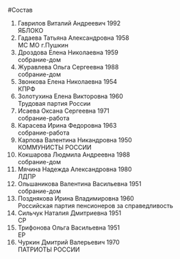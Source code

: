 #Состав
1. Гаврилов Виталий Андреевич 1992   
    ЯБЛОКО
2. Гадаева Татьяна Александровна 1958   
    МС МО г.Пушкин
3. Дроздова Елена Николаевна 1959   
    собрание-дом
4. Журавлева Ольга Сергеевна 1988   
    собрание-дом
5. Звонкова Елена Николаевна 1954   
    КПРФ
6. Золотухина Елена Викторовна 1960   
    Трудовая партия России
7. Исаева Оксана Сергеевна 1971   
    собрание-работа
8. Карасева Ирина Федоровна 1963   
    собрание-работа
9. Карпова Валентина Никандровна 1950   
    КОММУНИСТЫ РОССИИ
10. Кокшарова Людмила Андреевна 1988   
    собрание-дом
11. Мячина Надежда Александровна 1980   
    ЛДПР
12. Ольшаникова Валентина Васильевна 1951   
    собрание-дом
13. Позднякова Ирина Владимировна 1960   
    Российская партия пенсионеров за справедливость
14. Сильчук Наталия Дмитриевна 1951   
    СР
15. Трифонова Ольга Васильевна 1951   
    ЕР
16. Чуркин Дмитрий Валерьевич 1970   
    ПАТРИОТЫ РОССИИ
